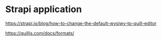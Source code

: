 # Strapi application
https://strapi.io/blog/how-to-change-the-default-wysiwy-to-quill-editor

https://quilljs.com/docs/formats/
